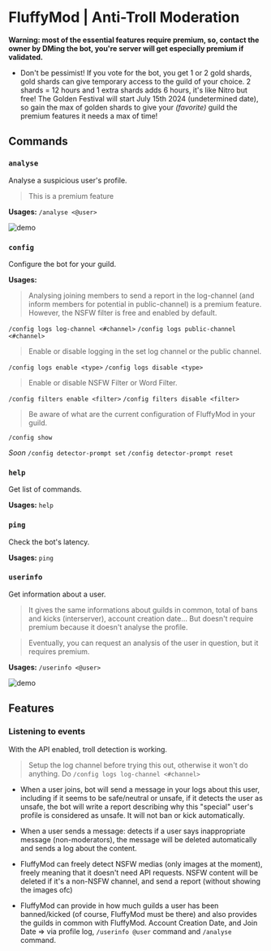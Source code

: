 # FluffyMod | Anti-Troll Moderation

**Warning: most of the essential features require premium, so, contact the owner by DMing the bot, you're server will get especially premium if validated.**

- Don't be pessimist! If you vote for the bot, you get 1 or 2 gold shards, gold shards can give temporary access to the guild of your choice. 2 shards = 12 hours and 1 extra shards adds 6 hours, it's like Nitro but free! The Golden Festival will start July 15th 2024 (undetermined date), so gain the max of golden shards to give your _(favorite)_ guild the premium features it needs a max of time!

## Commands

### `analyse`

Analyse a suspicious user's profile.

> This is a premium feature

**Usages:**
`/analyse <@user>`

![demo](https://i.imgur.com/nDhBqon.png)

### `config`

Configure the bot for your guild.

**Usages:**

> Analysing joining members to send a report in the log-channel (and inform members for potential in public-channel) is a premium feature. However, the NSFW filter is free and enabled by default.

`/config logs log-channel <#channel>`
`/config logs public-channel <#channel>`

> Enable or disable logging in the set log channel or the public channel.

`/config logs enable <type>`
`/config logs disable <type>`

> Enable or disable NSFW Filter or Word Filter.

`/config filters enable <filter>`
`/config filters disable <filter>`

> Be aware of what are the current configuration of FluffyMod in your guild.

`/config show`

_Soon_
`/config detector-prompt set`
`/config detector-prompt reset`

### `help`

Get list of commands.

**Usages:**
`help`

### `ping`

Check the bot's latency.

**Usages:**
`ping`

### `userinfo`

Get information about a user.

> It gives the same informations about guilds in common, total of bans and kicks (interserver), account creation date... But doesn't require premium because it doesn't analyse the profile.

> Eventually, you can request an analysis of the user in question, but it requires premium.

**Usages:**
`/userinfo <@user>`

![demo](https://i.imgur.com/stPfph1.png)

## Features

### Listening to events

With the API enabled, troll detection is working.

> Setup the log channel before trying this out, otherwise it won't do anything. Do `/config logs log-channel <#channel>`

- When a user joins, bot will send a message in your logs about this user, including if it seems to be safe/neutral or unsafe, if it detects the user as unsafe, the bot will write a report describing why this "special" user's profile is considered as unsafe. It will not ban or kick automatically.

- When a user sends a message: detects if a user says inappropriate message (non-moderators), the message will be deleted automatically and sends a log about the content.

- FluffyMod can freely detect NSFW medias (only images at the moment), freely meaning that it doesn't need API requests. NSFW content will be deleted if it's a non-NSFW channel, and send a report (without showing the images ofc)

- FluffyMod can provide in how much guilds a user has been banned/kicked (of course, FluffyMod must be there) and also provides the guilds in common with FluffyMod. Account Creation Date, and Join Date => via profile log, `/userinfo @user` command and `/analyse` command.
